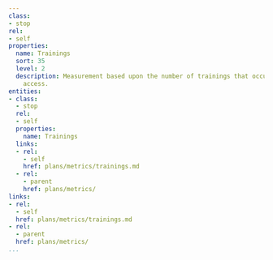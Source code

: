 ```yaml
---
class:
- stop
rel:
- self
properties:
  name: Trainings
  sort: 35
  level: 2
  description: Measurement based upon the number of trainings that occur around API
    access.
entities:
- class:
  - stop
  rel:
  - self
  properties:
    name: Trainings
  links:
  - rel:
    - self
    href: plans/metrics/trainings.md
  - rel:
    - parent
    href: plans/metrics/
links:
- rel:
  - self
  href: plans/metrics/trainings.md
- rel:
  - parent
  href: plans/metrics/
...
```

